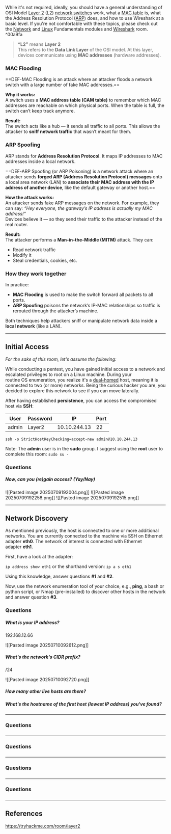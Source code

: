 While it's not required, ideally, you should have a general understanding of OSI Model [Layer 2](https://en.wikipedia.org/wiki/Data_link_layer) (L2) [network switches](https://en.wikipedia.org/wiki/Network_switch) work, what a [MAC table](https://en.wikipedia.org/wiki/MAC_table) is, what the Address Resolution Protocol ([ARP](https://en.wikipedia.org/wiki/Address_Resolution_Protocol)) does, and how to use Wireshark at a basic level. If you're not comfortable with these topics, please check out the [Network](https://tryhackme.com/module/network-fundamentals) and [Linux](https://tryhackme.com/module/linux-fundamentals) Fundamentals modules and [Wireshark](https://tryhackme.com/room/wireshark) room. ^00a9fa


> **“L2”** means **Layer 2**  
> This refers to the **Data Link Layer** of the OSI model. At this layer, devices communicate using **MAC addresses** (hardware addresses).

### MAC Flooding

==DEF-MAC Flooding is an attack where an attacker floods a network switch with a large number of fake MAC addresses.==

**Why it works:**  
A switch uses a **MAC address table (CAM table)** to remember which MAC addresses are reachable on which physical ports. When the table is full, the switch can’t keep track anymore.

**Result:**  
The switch acts like a hub — it sends all traffic to all ports. This allows the attacker to **sniff network traffic** that wasn’t meant for them.


### ARP Spoofing

ARP stands for **Address Resolution Protocol**. It maps IP addresses to MAC addresses inside a local network.

==DEF-ARP Spoofing (or ARP Poisoning) is a network attack where an attacker sends **forged ARP (Address Resolution Protocol) messages** onto a local area network (LAN) to **associate their MAC address with the IP address of another device**, like the default gateway or another host.==

**How the attack works:**  
An attacker sends fake ARP messages on the network. For example, they can say: _“Hey everyone, the gateway’s IP address is actually my MAC address!”_  
Devices believe it — so they send their traffic to the attacker instead of the real router.

**Result:**  
The attacker performs a **Man-in-the-Middle (MITM)** attack. They can:
- Read network traffic
- Modify it
- Steal credentials, cookies, etc.


### How they work together

In practice:
- **MAC Flooding** is used to make the switch forward all packets to all ports.
- **ARP Spoofing** poisons the network’s IP-MAC relationships so traffic is rerouted through the attacker’s machine.

Both techniques help attackers sniff or manipulate network data inside a **local network** (like a LAN).

---

## Initial Access

_For the sake of this room, let's assume the following:_

While conducting a pentest, you have gained initial access to a network and escalated privileges to root on a Linux machine. During your routine OS enumeration, you realize it's a [dual-homed](https://en.wikipedia.org/wiki/Dual-homed) host, meaning it is connected to two (or more) networks. Being the curious hacker you are, you decided to explore this network to see if you can move laterally.

After having established **persistence**, you can access the compromised host via **SSH**:

| **User** | **Password** | **IP**       | **Port** |
| -------- | ------------ | ------------ | -------- |
| admin    | Layer2       | 10.10.244.13 | 22       |

`ssh -o StrictHostKeyChecking=accept-new admin@10.10.244.13`

Note: The **admin** user is in the **sudo** group. I suggest using the **root** user to complete this room: `sudo su -`

### Questions

##### Now, can you (re)gain access? (Yay/Nay)

![[Pasted image 20250709192004.png]]
![[Pasted image 20250709192258.png]]
![[Pasted image 20250709192515.png]]

---


## Network Discovery

As mentioned previously, the host is connected to one or more additional networks. You are currently connected to the machine via SSH on Ethernet adapter **eth0**. The network of interest is connected with Ethernet adapter **eth1**.

First, have a look at the adapter:  

`ip address show eth1` or the shorthand version: `ip a s eth1`

Using this knowledge, answer questions **#1** and **#2**.

Now, use the network enumeration tool of your choice, e.g., **ping**, a bash or python script, or Nmap (pre-installed) to discover other hosts in the network and answer question **#3**.

### Questions

##### What is your IP address?  
192.168.12.66

![[Pasted image 20250710092612.png]]

##### What's the network's CIDR prefix?  
/24 

![[Pasted image 20250710092720.png]]

##### How many other live hosts are there?  



##### What's the hostname of the first host (lowest IP address) you've found?



---

### Questions

##### 

---

### Questions

##### 

---

### Questions

##### 

---

### Questions

##### 

---

## References

https://tryhackme.com/room/layer2